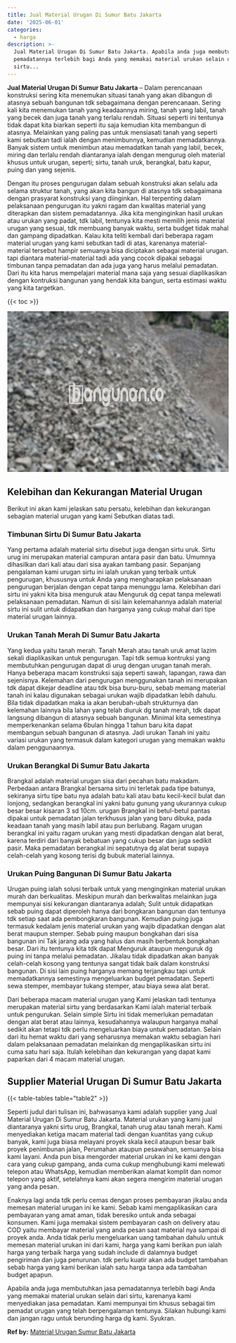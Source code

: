 ```yaml
---
title: Jual Material Urugan Di Sumur Batu Jakarta
date: '2025-06-01'
categories:
  - harga
description: >-
  Jual Material Urugan Di Sumur Batu Jakarta. Apabila anda juga membutuhkan jasa
  pemadatannya terlebih bagi Anda yang memakai material urukan selain dari
  sirtu...
---
```


**Jual Material Urugan Di Sumur Batu Jakarta** – Dalam perencanaan konstruksi sering kita menemukan situasi tanah yang akan dibangun di atasnya sebuah bangunan tdk sebagaimana dengan perencanaan. Sering kali kita menemukan tanah yang keadaannya miring, tanah yang labil, tanah yang becek dan juga tanah yang terlalu rendah. Situasi seperti ini tentunya tidak dapat kita biarkan seperti itu saja kemudian kita membangun di atasnya. Melainkan yang paling pas untuk mensiasati tanah yang seperti kami sebutkan tadi ialah dengan menimbunnya, kemudian memadatkannya. Banyak sistem untuk menimbun atau memadatkan tanah yang labil, becek, miring dan terlalu rendah diantaranya ialah dengan mengurug oleh material khusus untuk urugan, seperti; sirtu, tanah uruk, berangkal, batu kapur, puing dan yang sejenis.

Dengan itu proses pengurugan dalam sebuah konstruksi akan selalu ada selama struktur tanah, yang akan kita bangun di atasnya tdk sebagaimana dengan prasyarat konstruksi yang diinginkan. Hal terpenting dalam pelaksanaan pengurugan itu yakni ragam dan kwalitas material yang diterapkan dan sistem pemadatannya. Jika kita menginginkan hasil urukan atau urukan yang padat, tdk labil, tentunya kita mesti memilih jenis material urugan yang sesuai, tdk membuang banyak waktu, serta budget tidak mahal dan gampang dipadatkan. Kalau kita teliti kembali dari beberapa ragam material urugan yang kami sebutkan tadi di atas, karenanya material-material tersebut hampir semuanya bisa diciptakan sebagai material urugan. tapi diantara material-material tadi ada yang cocok dipakai sebagai timbunan tanpa pemadatan dan ada juga yang harus melalui pemadatan. Dari itu kita harus mempelajari material mana saja yang sesuai diaplikasikan dengan kontruksi bangunan yang hendak kita bangun, serta estimasi waktu yang kita targetkan.

{{< toc >}}

![Jual Material Urugan Di Sumur Batu Jakarta](/images/jual-urugan-17.png)

## Kelebihan dan Kekurangan Material Urugan

Berikut ini akan kami jelaskan satu persatu, kelebihan dan kekurangan sebagian material urugan yang kami Sebutkan diatas tadi.

### Timbunan Sirtu Di Sumur Batu Jakarta

Yang pertama adalah material sirtu disebut juga dengan sirtu uruk. Sirtu urug ini merupakan material campuran antara pasir dan batu. Umumnya dihasilkan dari kali atau dari sisa ayakan tambang pasir. Sepanjang pengalaman kami urugan sirtu ini ialah urukan yang terbaik untuk pengurugan, khususnya untuk Anda yang mengharapkan pelaksanaan pengurugan berjalan dengan cepat tanpa menunggu lama. Kelebihan dari sirtu ini yakni kita bisa menguruk atau Menguruk dg cepat tanpa melewati pelaksanaan pemadatan. Namun di sisi lain kelemahannya adalah material sirtu ini sulit untuk didapatkan dan harganya yang cukup mahal dari tipe material urugan lainnya.

### Urukan Tanah Merah Di Sumur Batu Jakarta

Yang kedua yaitu tanah merah. Tanah Merah atau tanah uruk amat lazim sekali diaplikasikan untuk pengurugan. Tapi tdk semua kontruksi yang membutuhkan pengurugan dapat di urug dengan urugan tanah merah. Hanya beberapa macam konstruksi saja seperti sawah, lapangan, rawa dan sejenisnya. Kelemahan dari pengurugan menggunakan tanah ini merupakan tdk dapat dikejar deadline atau tdk bisa buru-buru, sebab memang material tanah ini kalau digunakan sebagai urukan wajib dipadatkan lebih dahulu. Bila tidak dipadatkan maka ia akan berubah-ubah strukturnya dan kelemahan lainnya bila lahan yang telah diuruk dg tanah merah, tdk dapat langsung dibangun di atasnya sebuah bangunan. Minimal kita semestinya memperkenankan selama 6bulan hingga 1 tahun baru kita dapat membangun sebuah bangunan di atasnya. Jadi urukan Tanah ini yaitu variasi urukan yang termasuk dalam kategori urugan yang memakan waktu dalam penggunaannya.

### Urukan Berangkal Di Sumur Batu Jakarta

Brangkal adalah material urugan sisa dari pecahan batu makadam. Perbedaan antara Brangkal bersama sirtu ini terletak pada tipe batunya, sekiranya sirtu tipe batu nya adalah batu kali atau batu kecil-kecil bulat dan lonjong, sedangkan berangkal ini yakni batu gunung yang ukurannya cukup besar besar kisaran 3 sd 10cm. urugan Brangkal ini betul-betul pantas dipakai untuk pemadatan jalan terkhusus jalan yang baru dibuka, pada keadaan tanah yang masih labil atau pun berlubang. Ragam urugan berangkal ini yaitu ragam urukan yang mesti dipadatkan dengan alat berat, karena terdiri dari banyak bebatuan yang cukup besar dan juga sedikit pasir. Maka pemadatan berangkal ini sepatutnya dg alat berat supaya celah-celah yang kosong terisi dg bubuk material lainnya.

### Urukan Puing Bangunan Di Sumur Batu Jakarta

Urugan puing ialah solusi terbaik untuk yang menginginkan material urukan murah dan berkualitas. Meskipun murah dan berkwalitas melainkan juga mempunyai sisi kekurangan diantaranya adalah; Sulit untuk didapatkan sebab puing dapat diperoleh hanya dari bongkaran bangunan dan tentunya tdk setiap saat ada pembongkaran bangunan. Kemudian puing juga termasuk kedalam jenis material urukan yang wajib dipadatkan dengan alat berat maupun stemper. Sebab puing maupun bongkahan dari sisa bangunan ini Tak jarang ada yang halus dan masih berbentuk bongkahan besar. Dari itu tentunya kita tdk dapat Menguruk ataupun menguruk dg puing ini tanpa melalui pemadatan. Jikalau tidak dipadatkan akan banyak celah-celah kosong yang tentunya sangat tidak baik dalam konstruksi bangunan. Di sisi lain puing harganya memang terjangkau tapi untuk memadatkannya semestinya mengeluarkan budget pemadatan. Seperti sewa stemper, membayar tukang stemper, atau biaya sewa alat berat.

Dari beberapa macam material urugan yang Kami jelaskan tadi tentunya merupakan material sirtu yang berdasarkan Kami ialah material terbaik untuk pengurukan. Selain simple Sirtu ini tidak memerlukan pemadatan dengan alat berat atau lainnya, kesudahannya walaupun harganya mahal sedikit akan tetapi tdk perlu mengeluarkan biaya untuk pemadatan. Selain dari itu hemat waktu dari yang seharusnya memakan waktu sebagian hari dalam pelaksanaan pemadatan melainkan dg mengaplikasikan sirtu ini cuma satu hari saja. Itulah kelebihan dan kekurangan yang dapat kami paparkan dari 4 macam material urugan.

## Supplier Material Urugan Di Sumur Batu Jakarta

{{< table-tables table="table2" >}}

Seperti judul dari tulisan ini, bahwasanya kami adalah supplier yang Jual Material Urugan Di Sumur Batu Jakarta. Material urukan yang kami jual diantaranya yakni sirtu urug, Brangkal, tanah urug atau tanah merah. Kami menyediakan ketiga macam material tadi dengan kuantitas yang cukup banyak, kami juga biasa melayani proyek skala kecil ataupun besar baik proyek penimbunan jalan, Perumahan ataupun pesawahan, semuanya bisa kami layani. Anda pun bisa mengorder material urukan ini ke kami dengan cara yang cukup gampang, anda cuma cukup menghubungi kami melewati telepon atau WhatsApp, kemudian memberikan alamat komplit dan nomor telepon yang aktif, setelahnya kami akan segera mengirim material urugan yang anda pesan.

Enaknya lagi anda tdk perlu cemas dengan proses pembayaran jikalau anda memesan material urugan ini ke kami. Sebab kami mengaplikasikan cara pembayaran yang amat aman, tidak beresiko untuk anda sebagai konsumen. Kami juga memakai sistem pembayaran cash on delivery atau COD yaitu membayar material yang anda pesan saat material nya sampai di proyek anda. Anda tidak perlu mengeluarkan uang tambahan dahulu untuk memesan material urukan ini dari kami, harga yang kami berikan pun ialah harga yang terbaik harga yang sudah include di dalamnya budget pengiriman dan juga penurunan. tdk perlu kuatir akan ada budget tambahan sebab harga yang kami berikan ialah satu harga tanpa ada tambahan budget apapun.

Apabila anda juga membutuhkan jasa pemadatannya terlebih bagi Anda yang memakai material urukan selain dari sirtu, karenanya kami menyediakan jasa pemadatan. Kami mempunyai tim khusus sebagai tim pemadat urugan yang telah berpengalaman tentunya. Silakan hubungi kami dan jangan ragu untuk berunding harga dg kami. Syukran.

**Ref by:** [Material Urugan Sumur Batu Jakarta](https://id.wikipedia.org/wiki/Material)
